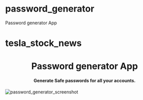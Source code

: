 # password_generator
Password generator App
# tesla_stock_news


<h1 align="center"> Password generator App </h1>
<h4 align="center"> Generate Safe passwords for all your accounts. </h4>

![password_generator_screenshot](https://user-images.githubusercontent.com/99426154/202560567-75c9c427-b94c-4626-98bf-c268cc2b088c.png)

